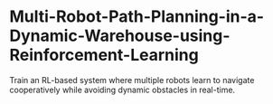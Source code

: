 # Multi-Robot-Path-Planning-in-a-Dynamic-Warehouse-using-Reinforcement-Learning
Train an RL-based system where multiple robots learn to navigate cooperatively while avoiding dynamic obstacles in real-time.
